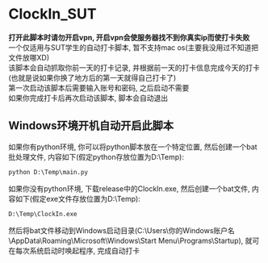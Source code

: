 # ClockIn_SUT

**打开此脚本时请勿开启vpn, 开启vpn会使服务器找不到你真实ip而使打卡失败**  
一个仅适用与SUT学生的自动打卡脚本, 暂不支持mac os(主要我没用过不知道把文件放哪XD)   
该脚本会自动抓取你前一天的打卡记录, 并根据前一天的打卡信息完成今天的打卡(也就是说如果你换了地方后的第一天就得自己打卡了)  
第一次启动该脚本后需要输入账号和密码, 之后启动不需要  
如果你完成打卡后再次启动该脚本, 脚本会自动退出
## Windows环境开机自动开启此脚本
如果你有python环境, 你可以将python脚本放在一个特定位置, 然后创建一个bat批处理文件, 内容如下(假定python存放位置为D:\\Temp):
```bat
python D:\Temp\main.py
```
如果你没有python环境, 下载release中的ClockIn.exe, 然后创建一个bat文件, 内容如下(假定exe文件存放位置为D:\\Temp):
```bat
D:\Temp\ClockIn.exe
```
然后将bat文件移动到Windows启动目录(C:\Users\你的Windows账户名\AppData\Roaming\Microsoft\Windows\Start Menu\Programs\Startup), 就可在每次系统启动时唤起程序, 完成自动打卡

